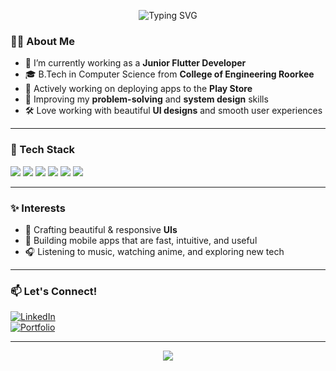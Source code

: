 <!-- ✨ Typing animation using SVG (works on GitHub README) -->
<p align="center">
  <img src="https://readme-typing-svg.demolab.com?font=Fira+Code&size=30&duration=2000&pause=1000&center=true&vCenter=true&width=435&lines=Hi+there%2C+I'm+Aditi+%F0%9F%91%8B;Junior+Flutter+Developer;Anime+Lover+%7C+UI+Crafter+%7C+Code+Dreamer" alt="Typing SVG" />
</p>

### 👨‍💻 About Me
- 🚀 I’m currently working as a **Junior Flutter Developer**
- 🎓 B.Tech in Computer Science from **College of Engineering Roorkee**
- 🌱 Actively working on deploying apps to the **Play Store**
- 🧠 Improving my **problem-solving** and **system design** skills
- 🛠️ Love working with beautiful **UI designs** and smooth user experiences

---

### 💼 Tech Stack
<p>
  <img src="https://img.shields.io/badge/Flutter-02569B?style=for-the-badge&logo=flutter&logoColor=white" />
  <img src="https://img.shields.io/badge/Dart-0175C2?style=for-the-badge&logo=dart&logoColor=white" />
  <img src="https://img.shields.io/badge/Java-ED8B00?style=for-the-badge&logo=java&logoColor=white" />
  <img src="https://img.shields.io/badge/JavaScript-F7DF1E?style=for-the-badge&logo=javascript&logoColor=black" />
  <img src="https://img.shields.io/badge/Firebase-FFCA28?style=for-the-badge&logo=firebase&logoColor=black" />
  <img src="https://img.shields.io/badge/Git-F05032?style=for-the-badge&logo=git&logoColor=white" />
</p>

---

### ✨ Interests
- 🎨 Crafting beautiful & responsive **UIs**
- 📱 Building mobile apps that are fast, intuitive, and useful
- 🎧 Listening to music, watching anime, and exploring new tech

---

### 📫 Let's Connect!
[![LinkedIn](https://img.shields.io/badge/LinkedIn-blue?style=for-the-badge&logo=linkedin&logoColor=white)](https://www.linkedin.com/in/your-profile)  
[![Portfolio](https://img.shields.io/badge/Portfolio-000?style=for-the-badge&logo=google-chrome&logoColor=white)](https://your-portfolio.com)

---

<p align="center">
  <img src="https://github-readme-stats.vercel.app/api?username=your-github-username&show_icons=true&theme=radical" />
</p>

